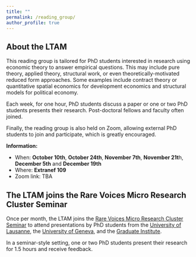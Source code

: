 ```yaml
---
title: ""
permalink: /reading_group/
author_profile: true
---
```


About the LTAM
------------

This reading group is tailored for PhD students interested in research using economic theory to answer empirical questions. This may include pure theory, applied theory, structural work, or even theoretically-motivated reduced form approaches. Some examples include contract theory or quantitative spatial economics for development economics and structural models for political economy. 

Each week, for one hour, PhD students discuss a paper or one or two PhD students presents their research. Post-doctoral fellows and faculty often joined. 

Finally, the reading group is also held on Zoom, allowing external PhD students to join and participate, which is greatly encouraged.

**Information:**

- When: **October 10th**, **October 24th**, **November 7th**, **November 21t**h, **December 5th** and **December 19th**
- Where: **Extranef 109**
- Zoom link: TBA


The LTAM joins the Rare Voices Micro Research Cluster Seminar
-----------

Once per month, the LTAM joins the [Rare Voices Micro Research Cluster Seminar](https://www.rarevoicesineconomics.com/research-clusters) to attend presentations by PhD students from the [University of Lausanne](https://www.unil.ch/de/en/home.html), the [University of Geneva](https://www.unige.ch/gsem/en/), and the [Graduate Institute](https://www.graduateinstitute.ch/academic-departments/international-economics). 

In a seminar-style setting, one or two PhD students present their research for 1.5 hours and receive feedback.




